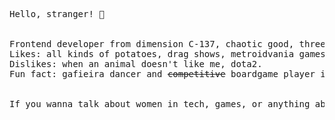 
<pre>
Hello, stranger! 👋 <br/> <br/>
Frontend developer from dimension C-137, chaotic good, three-legged dog mom, neuro-sparkly, and world's best wife.
Likes: all kinds of potatoes, drag shows, metroidvania games.
Dislikes: when an animal doesn't like me, dota2.
Fun fact: gafieira dancer and <s>competitive</s> boardgame player in my free time.
 <br/>
If you wanna talk about women in tech, games, or anything about technology, <a href="https://www.linkedin.com/in/marcellabarros/">get in touch</a>!
<br/>
</pre>

 



